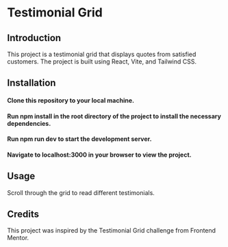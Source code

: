 # Testimonial Grid
## Introduction
This project is a testimonial grid that displays quotes from satisfied customers. The project is built using React, Vite, and Tailwind CSS.

## Installation
#### Clone this repository to your local machine.
#### Run npm install in the root directory of the project to install the necessary dependencies.
#### Run npm run dev to start the development server.
#### Navigate to localhost:3000 in your browser to view the project.
## Usage
Scroll through the grid to read different testimonials.
## Credits
This project was inspired by the Testimonial Grid challenge from Frontend Mentor.
